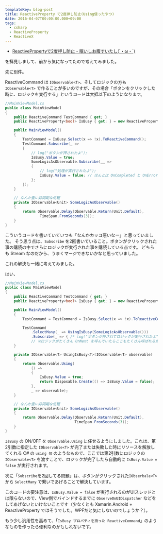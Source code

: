 ```yaml
---
templateKey: blog-post
title: ReactiveProperty で2度押し防止(Using使ったやつ)
date: 2016-04-07T00:00:00.000+09:00
tags:
  - csharp
  - ReactiveProperty
  - ReactiveX
---
```


* [ReactivePropertyで2度押し防止 - 眠いしお腹すいたし(´・ω・`)](http://tamafuyou.hatenablog.com/entry/2016/04/06/213633)

を拝見しまして、前から気になってたので考えてみました。
<!--more-->
先に別件。

ReactiveCommand は ``IObservable<T>``、そしてロジックの方も ``IObservable<T>`` で作ることが多いのですが、その場合「ボタンをクリックした時に、ロジックを実行する」というコードは大抵以下のようになります。

```csharp
//MainViewModel.cs 
public class MainViewModel
{
    public ReactiveCommand TestCommand { get; }
    public ReactiveProperty<bool> IsBusy { get; } = new ReactiveProperty<bool>(false);

    public MainViewModel()
    {
        TestCommand = IsBusy.Select(x => !x).ToReactiveCommand();
        TestCommand.Subscribe(_ =>
        {
            // log("ボタンが押されたよ");
            IsBusy.Value = true;
            SomeLogicAsObservable.Subscribe(__ =>
            {
                // log("処理が実行されたよ");
                IsBusy.Value = false; // ほんとは OnCompleted と OnError でやるべき
            };
        });
    }
    
    // なんか重い非同期な処理
    private IObservable<Unit> SomeLogicAsObservable()
    {
        return Observable.Delay(Observable.Return(Unit.Default), 
                TimeSpan.FromSeconds(3));
    }    
}
```

こういうコードを書いていていつも「なんかカッコ悪いなー」と思っていました。
そう思う点は、``Subscribe`` を2回書いていること。ボタンがクリックされた事の購読の中でさらにロジックが実行された事を購読している点です。
どちらも Stream なのだから、うまくマージできないかなと思っていました。

これの解決も一緒に考えてみました。

はい、


```csharp
//MainViewModel.cs
public class MainViewModel
{
    public ReactiveCommand TestCommand { get; }
    public ReactiveProperty<bool> IsBusy { get; } = new ReactiveProperty<bool>(false);

    public MainViewModel()
    {
        TestCommand = TestCommand = IsBusy.Select(x => !x).ToReactiveCommand();

        TestCommand
            .SelectMany(_ => UsingIsBusy(SomeLogicAsObservable()))
            .Subscribe(_ => { /* log("ボタンが押されてロジックが実行されたよ") ※ */ });
            // ※ロジックがたくさん OnNext を呼んでいたらここもたくさん呼ばれるから注意
    }

    private IObservable<T> UsingIsBusy<T>(IObservable<T> observable)
    {
        return Observable.Using(
            () =>
            {
                IsBusy.Value = true;
                return Disposable.Create(() => IsBusy.Value = false);
            },
            _ => observable);
    }

    // なんか重い非同期な処理
    private IObservable<Unit> SomeLogicAsObservable()
    {
        return Observable.Delay(Observable.Return(Unit.Default),
                                TimeSpan.FromSeconds(3));
    }
}
```

``IsBusy`` の ON/OFF を ``Observable.Using`` に任せるようにしました。これは、第2引数に指定した ``IObservable<T>`` が完了または失敗した時にリソースを解放してくれる C# の ``using 句`` のようなもので、ここでは第2引数にロジックの ``IObservable<T>`` を渡すことで、ロジックが完了したら自動的に ``IsBusy.Value = false`` が実行されます。

次に「``Subscribe``を2回してる問題」は、ボタンがクリックされた``IObserbale<T>`` から ``SelectMany`` で繋いであげることで解決しています。

このコードの要注意は、``IsBusy.Value = false`` が実行されるのがUIスレッドとは限らないので、View側でバインドするまでに ``ObserveOnUIDispatcher`` などをしてあげないといけないことです（少なくとも Xamarin.Android + ReactiveProperty ではそうでした。WPFだと気にしないのでしょうか？）。


もう少し汎用性を高めて、「``IsBusy プロパティを持った ReactiveCommand``」のようなものを作ったら便利なのかもしれないです。
